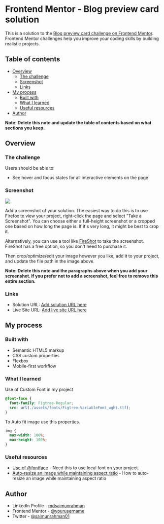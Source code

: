 # Frontend Mentor - Blog preview card solution

This is a solution to the [Blog preview card challenge on Frontend Mentor](https://www.frontendmentor.io/challenges/blog-preview-card-ckPaj01IcS). Frontend Mentor challenges help you improve your coding skills by building realistic projects.

## Table of contents

- [Overview](#overview)
  - [The challenge](#the-challenge)
  - [Screenshot](#screenshot)
  - [Links](#links)
- [My process](#my-process)
  - [Built with](#built-with)
  - [What I learned](#what-i-learned)
  - [Useful resources](#useful-resources)
- [Author](#author)

**Note: Delete this note and update the table of contents based on what sections you keep.**

## Overview

### The challenge

Users should be able to:

- See hover and focus states for all interactive elements on the page

### Screenshot

![](./screenshot.jpg)

Add a screenshot of your solution. The easiest way to do this is to use Firefox to view your project, right-click the page and select "Take a Screenshot". You can choose either a full-height screenshot or a cropped one based on how long the page is. If it's very long, it might be best to crop it.

Alternatively, you can use a tool like [FireShot](https://getfireshot.com/) to take the screenshot. FireShot has a free option, so you don't need to purchase it.

Then crop/optimize/edit your image however you like, add it to your project, and update the file path in the image above.

**Note: Delete this note and the paragraphs above when you add your screenshot. If you prefer not to add a screenshot, feel free to remove this entire section.**

### Links

- Solution URL: [Add solution URL here](https://your-solution-url.com)
- Live Site URL: [Add live site URL here](https://your-live-site-url.com)

## My process

### Built with

- Semantic HTML5 markup
- CSS custom properties
- Flexbox
- Mobile-first workflow

### What I learned

Use of Custom Font in my project

```css
@font-face {
  font-family: Figtree-Regular;
  src: url(./assets/fonts/Figtree-VariableFont_wght.ttf);
}
```

To Auto fit image use this properties.

```css
img {
  max-width: 100%;
  max-height: 100%;
}
```

### Useful resources

- [Use of @fontface](https://www.geeksforgeeks.org/how-to-add-multiple-font-files-for-the-same-font/) - Need this to use local font on your project.
- [Auto-resize an image while maintaining aspect ratio](https://stackoverflow.com/questions/3029422/how-to-auto-resize-an-image-while-maintaining-aspect-ratio) - How to auto-resize an image while maintaining aspect ratio

## Author

- LinkedIn Profile - [mdsaimunrahman](https://www.linkedin.com/in/mdsaimunrahman/)
- Frontend Mentor - [@yourusername](https://www.frontendmentor.io/profile/iamsaimun)
- Twitter - [@saimunrahman01](https://x.com/SaimunRahman01)
